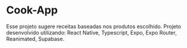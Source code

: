 # Cook-App
Esse projeto sugere receitas baseadas nos produtos escolhido.  Projeto desenvolvido utilizando:  React Native, Typescript, Expo, Expo Router, Reanimated, Supabase.
